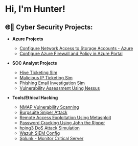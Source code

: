 <h1>Hi, I'm Hunter! 

<h2>🌐🔐 Cyber Security Projects:</h2>

- <b>Azure Projects</b>
  - [Configure Network Access to Storage Accounts - Azure](https://github.com/Hunter102002/Network-Access-to-storage-accounts)
  - [Configure Azure Firewall and Policy in Azure Portal](https://github.com/Hunter102002/Configure-Azure-Firewall-and-policy-using-Azure-Portal) 

 - <b>SOC Analyst Projects</b>
   - [Hive Ticketing Sim](https://github.com/Hunter102002/Hive-Ticketing)
   - [Malicious IP Ticketing Sim](https://github.com/Hunter102002/Ticketing-Virus-Scan-Sim)
   - [Phishing Email Investigation Sim](https://github.com/Hunter102002/Phishing-Investigation)
   - [Vulnerability Assessment Using Nessus](https://github.com/Hunter102002/Nessus-VM-scan-report)
    
  
 - <b>Tools/Ethical Hacking</b>
    - [NMAP Vulnerability Scanning](https://github.com/Hunter102002/NMAP-Vulnerable-Target)
    - [Burpsuite Sniper Attack](https://github.com/Hunter102002/Burpsuite-Sniper-Attack)
    - [Remote Access Exploitation Using Metasploit](https://github.com/Hunter102002/Metasploit-remote-access)
    - [Password Cracking Using John the Ripper](https://github.com/Hunter102002/JTR-password-crack)
    - [hping3 DoS Attack Simulation](https://github.com/Hunter102002/Hping3-DOS-Attack)
    - [Wazuh SIEM Config](https://github.com/Hunter102002/Wazuh_SIEM_Config)
    - [Splunk - Monitor Critical Server](https://github.com/Hunter102002/Splunk-critical-server)



<!--
**joshmadakor1/joshmadakor1** is a ✨ _special_ ✨ repository because its `README.md` (this file) appears on your GitHub profile.

Here are some ideas to get you started:

- 🔭 I’m currently working on ...
- 🌱 I’m currently learning ...
- 👯 I’m looking to collaborate on ...
- 🤔 I’m looking for help with ...
- 💬 Ask me about ...
- 📫 How to reach me: ...
- 😄 Pronouns: ...
- ⚡ Fun fact: ...
-->

